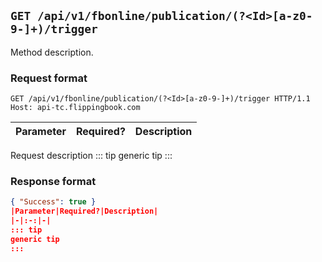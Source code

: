 ## `GET /api/v1/fbonline/publication/(?<Id>[a-z0-9-]+)/trigger`
Method description.
### Request format
```http request
GET /api/v1/fbonline/publication/(?<Id>[a-z0-9-]+)/trigger HTTP/1.1
Host: api-tc.flippingbook.com
```
|Parameter|Required?|Description|
|-|:-:|-|
Request description
::: tip
generic tip
:::
### Response format
```json
{ "Success": true }
|Parameter|Required?|Description|
|-|:-:|-|
::: tip
generic tip
:::
